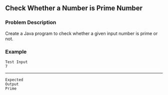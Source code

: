 ## Check Whether a Number is Prime Number

### Problem Description
Create a Java program to check whether a given input number is prime or not.

### Example
    Test Input
    7
-----
    Expected
    Output
    Prime